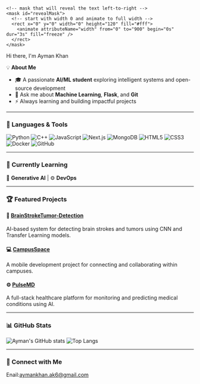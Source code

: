 <?xml version="1.0" encoding="UTF-8"?>
<svg xmlns="http://www.w3.org/2000/svg"
     width="900" height="120" viewBox="0 0 900 120" preserveAspectRatio="xMinYMid meet">
  <defs>
    <!-- gradient for the text -->
    <linearGradient id="grad" x1="0" x2="1">
      <stop offset="0" stop-color="#00C6FF"/>
      <stop offset="1" stop-color="#0072FF"/>
    </linearGradient>

    <!-- mask that will reveal the text left-to-right -->
    <mask id="revealMask">
      <!-- start with width 0 and animate to full width -->
      <rect x="0" y="0" width="0" height="120" fill="#fff">
        <animate attributeName="width" from="0" to="900" begin="0s" dur="3s" fill="freeze" />
      </rect>
    </mask>
  </defs>

  <!-- optional background (transparent if you prefer) -->
  <rect width="100%" height="100%" fill="transparent"/>

  <!-- the animated text -->
  <text x="40" y="74"
        font-family="Segoe UI, Roboto, Arial, Helvetica, sans-serif"
        font-weight="700"
        font-size="44"
        fill="url(#grad)"
        mask="url(#revealMask)">
    Hi there, I'm Ayman Khan
  </text>

  <!-- blinking cursor (positioned near the end of the text; adjust x if needed) -->
  <rect x="560" y="22" width="6" height="50" rx="1" fill="#ffffff" opacity="0.9">
    <!-- blink -->
    <animate attributeName="opacity" values="1;0;1" dur="1s" repeatCount="indefinite"/>
  </rect>
</svg>


💡 **About Me**  
- 🎓 A passionate **AI/ML student** exploring intelligent systems and open-source development  
- 💬 Ask me about **Machine Learning**, **Flask**, and **Git**  
- ⚡ Always learning and building impactful projects  

---

### 🧰 Languages & Tools
![Python](https://img.shields.io/badge/Python-3670A0?style=for-the-badge&logo=python&logoColor=ffdd54)
![C++](https://img.shields.io/badge/C++-00599C?style=for-the-badge&logo=cplusplus&logoColor=white)
![JavaScript](https://img.shields.io/badge/JavaScript-F7DF1E?style=for-the-badge&logo=javascript&logoColor=black)
![Next.js](https://img.shields.io/badge/Next.js-000000?style=for-the-badge&logo=nextdotjs&logoColor=white)
![MongoDB](https://img.shields.io/badge/MongoDB-4EA94B?style=for-the-badge&logo=mongodb&logoColor=white)
![HTML5](https://img.shields.io/badge/HTML5-E34F26?style=for-the-badge&logo=html5&logoColor=white)
![CSS3](https://img.shields.io/badge/CSS3-1572B6?style=for-the-badge&logo=css3&logoColor=white)
![Docker](https://img.shields.io/badge/Docker-2496ED?style=for-the-badge&logo=docker&logoColor=white)
![GitHub](https://img.shields.io/badge/GitHub-181717?style=for-the-badge&logo=github&logoColor=white)

---

### 🌱 Currently Learning
🧠 **Generative AI** | ⚙️ **DevOps**

---

### 🏆 Featured Projects

#### 🚀 [BrainStrokeTumor-Detection](https://github.com/AymanKhan9/BrainStrokeTumor-Detection)
AI-based system for detecting brain strokes and tumors using CNN and Transfer Learning models.

#### 💻 [CampusSpace](https://github.com/AymanKhan9/CampusSpace)
A mobile development project for connecting and collaborating within campuses.

#### ⚙️ [PulseMD](https://github.com/AymanKhan9/pulseMD)
A full-stack healthcare platform for monitoring and predicting medical conditions using AI.

---

### 📊 GitHub Stats

![Ayman's GitHub stats](https://github-readme-stats.vercel.app/api?username=AymanKhan9&show_icons=true&theme=github_dark)
![Top Langs](https://github-readme-stats.vercel.app/api/top-langs/?username=AymanKhan9&layout=compact&theme=github_dark)

---

### 🔗 Connect with Me
Enail:aymankhan.ak6@gmail.com
